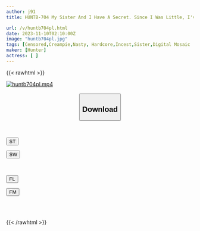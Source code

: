 ```yaml
---
author: j91
title: HUNTB-704 My Sister And I Have A Secret. Since I Was Little, I've Been Doing Things Other Than Sex Without Telling My Parents. But Lately, My Sister Can't Stand It Anymore And Has Been Begging Me To Insert It...

url: /v/huntb704pl.html
date: 2023-11-10T02:10:00Z
image: "huntb704pl.jpg"
tags: [Censored,Creampie,Nasty, Hardcore,Incest,Sister,Digital Mosaic	 ]
maker: [Hunter]
actress: [ ]
---
```



{{< rawhtml >}}

<div class="video" data-videoid="29rq2LJg6xUQO2">
    <a href="javascript:;">
        <img src="https://my.j91.asia/v/huntb704pl.jpg" width="WIDTH" height="HEIGHT" alt="huntb704pl.mp4" loading="lazy">
    </a>
</div>

<script type="text/javascript" src="https://j91.asia/asset/on-demand-st.js"></script>

<br>
  <link rel="stylesheet" href="https://j91.asia/asset/bs5.css">
  
  <center>
  <button class="btn btn-primary" type="button" data-bs-toggle="collapse" data-bs-target=".multi-collapse" aria-expanded="false" aria-controls="multiCollapseExample1 multiCollapseExample2"><h2>Download</h2></button></center>
</p>
<div class="row">
  <div class="col">
    <div class="collapse multi-collapse" id="multiCollapseExample1">
      <div class="card card-body">
	      	      <br>
<div class="buttons">  
<p><a href="https://streamtape.to/v/29rq2LJg6xUQO2" target="_blank"><button class="btn-hover color-3"><i class="fa fa-download"></i> ST</button></a></p>
<p><a href="https://sfastwish.com/925brec0rwrg" target="_blank"><button class="btn-hover color-2"><i class="fa fa-download"></i> SW</button></a></p></div>
    </div>
  </div>
</div>
  <div class="col">
    <div class="collapse multi-collapse" id="multiCollapseExample2">
      <div class="card card-body">
	      <br>
<div class="buttons">
<p><a href="https://fviplions.com/f/r0m2avifx8pb" target="_blank"><button class="btn-hover color-9"><i class="fa fa-download"></i> FL</button></a></p>
<p><a href="https://filemoon.sx/d/1b7x4n5zh7o6" target="_blank"><button class="btn-hover color-8"><i class="fa fa-download"></i> FM</button></a></p></div>
<br><br>
      </div>
    </div>
  </div>
</div>

{{< /rawhtml >}}
